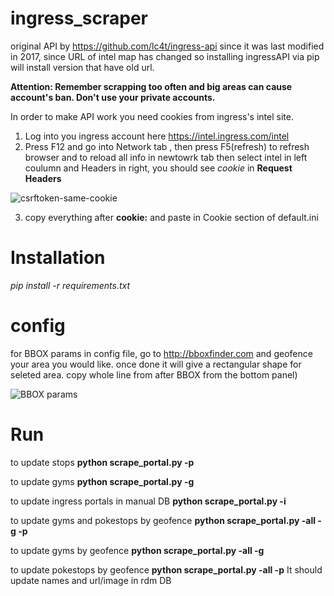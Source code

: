 # ingress_scraper

original API by https://github.com/lc4t/ingress-api
since it was last modified in 2017, since URL of intel map has changed so installing ingressAPI via pip will install version that have old url. 


**Attention: Remember scrapping too often and big areas can cause account's ban. Don't use your private accounts.**

In order to make API work you need cookies from ingress's intel site. 
1. Log into you ingress account here https://intel.ingress.com/intel
2. Press F12 and go into Network tab , then press F5(refresh) to refresh browser and to reload all info in newtowrk tab then select intel in left coulumn and Headers in right, you should see *cookie* in **Request Headers**


![csrftoken-same-cookie](https://i.imgur.com/hyJ0ftT.jpg)




3. copy everything after **cookie:** and paste in Cookie section of default.ini


# Installation 
*pip install -r requirements.txt*

# config
for BBOX params in config file, go to http://bboxfinder.com and geofence your area you would like. once done it will give a rectangular shape for seleted area. copy whole line from after BBOX from the bottom panel)


![BBOX params](https://i.imgur.com/QKROPSU.jpg)

# Run
to update stops
**python scrape_portal.py -p**

to update gyms
**python scrape_portal.py -g**

to update ingress portals in manual DB
**python scrape_portal.py -i**

to update gyms and pokestops by geofence
**python scrape_portal.py -all -g -p**

to update gyms by geofence
**python scrape_portal.py -all -g**

to update pokestops by geofence
**python scrape_portal.py -all -p**
It should update names and url/image in rdm DB
